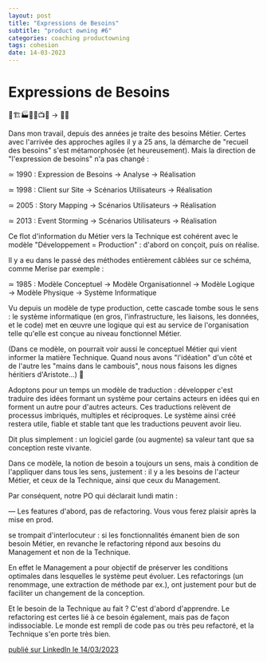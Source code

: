 ```yaml
---
layout: post
title: "Expressions de Besoins"
subtitle: "product owning #6"
categories: coaching productowning
tags: cohesion
date: 14-03-2023
---
```

# Expressions de Besoins

🚉🏗🏭🏦🧪📺🏢  → 👨‍💻

Dans mon travail, depuis des années je traite des besoins Métier. Certes avec l'arrivée des approches agiles il y a 25 ans, la démarche de "recueil des besoins" s'est métamorphosée (et heureusement). Mais la direction de "l'expression de besoins" n'a pas changé :
<!--more-->

≃ 1990 : Expression de Besoins → Analyse → Réalisation

≃ 1998 : Client sur Site → Scénarios Utilisateurs → Réalisation

≃ 2005 : Story Mapping → Scénarios Utilisateurs → Réalisation

≃ 2013 : Event Storming → Scénarios Utilisateurs → Réalisation

Ce flot d'information du Métier vers la Technique est cohérent avec le modèle "Développement = Production" : d'abord on conçoit, puis on réalise. 

Il y a eu dans le passé des méthodes entièrement câblées sur ce schéma, comme Merise par exemple :

≃ 1985 : Modèle Conceptuel → Modèle Organisationnel → Modèle Logique → Modèle Physique 
→ Système Informatique

Vu depuis un modèle de type production, cette cascade tombe sous le sens : le système informatique (en gros, l'infrastructure, les liaisons, les données, et le code) met en œuvre une logique qui est au service de l'organisation telle qu'elle est conçue au niveau fonctionnel Métier.

(Dans ce modèle, on pourrait voir aussi le conceptuel Métier qui vient informer la matière Technique. Quand nous avons "l'idéation" d'un côté et de l'autre les "mains dans le cambouis", nous nous faisons les dignes héritiers d'Aristote…) 🏺

Adoptons pour un temps un modèle de traduction : développer c'est traduire des idées formant un système pour certains acteurs en idées qui en forment un autre pour d'autres acteurs. Ces traductions relèvent de processus imbriqués, multiples et réciproques. Le système ainsi créé restera utile, fiable et stable tant que les traductions peuvent avoir lieu. 

Dit plus simplement : un logiciel garde (ou augmente) sa valeur tant que sa conception reste vivante.

Dans ce modèle, la notion de besoin a toujours un sens, mais à condition de l'appliquer dans tous les sens, justement : il y a les besoins de l'acteur Métier, et ceux de la Technique, ainsi que ceux du Management.

Par conséquent, notre PO qui déclarait lundi matin : 

— Les features d'abord, pas de refactoring. Vous vous ferez plaisir après la mise en prod.

se trompait d'interlocuteur : si les fonctionnalités émanent bien de son besoin Métier, en revanche le refactoring répond aux besoins du Management et non de la Technique. 

En effet le Management a pour objectif de préserver les conditions optimales dans lesquelles le système peut évoluer. Les refactorings (un renommage, une extraction de méthode par ex.), ont justement pour but de faciliter un changement de la conception.

Et le besoin de la Technique au fait ? C'est d'abord d'apprendre. Le refactoring est certes lié à ce besoin également, mais pas de façon indissociable. Le monde est rempli de code pas ou très peu refactoré, et la Technique s'en porte très bien.

[publié sur LinkedIn le 14/03/2023](https://www.linkedin.com/posts/christophe-thibaut-35b4657_dettetechnique-productowning-activity-7041300029394821122-GODM?utm_source=share&utm_medium=member_desktop)
